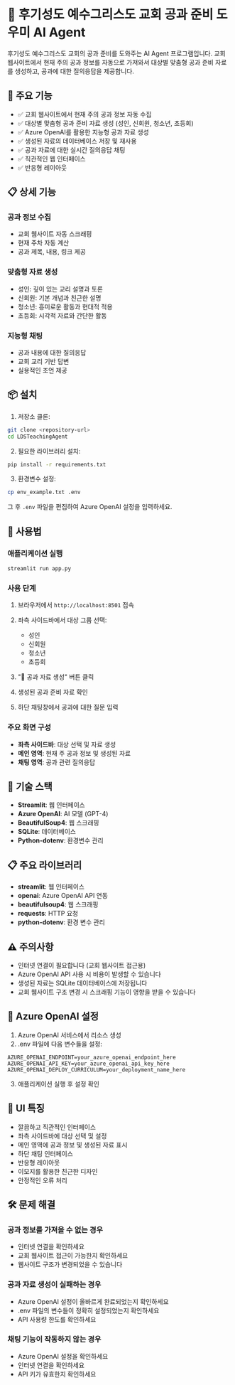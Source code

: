 # 📖 후기성도 예수그리스도 교회 공과 준비 도우미 AI Agent

후기성도 예수그리스도 교회의 공과 준비를 도와주는 AI Agent 프로그램입니다. 교회 웹사이트에서 현재 주의 공과 정보를 자동으로 가져와서 대상별 맞춤형 공과 준비 자료를 생성하고, 공과에 대한 질의응답을 제공합니다.

## 🚀 주요 기능

- ✅ 교회 웹사이트에서 현재 주의 공과 정보 자동 수집
- ✅ 대상별 맞춤형 공과 준비 자료 생성 (성인, 신회원, 청소년, 초등회)
- ✅ Azure OpenAI를 활용한 지능형 공과 자료 생성
- ✅ 생성된 자료의 데이터베이스 저장 및 재사용
- ✅ 공과 자료에 대한 실시간 질의응답 채팅
- ✅ 직관적인 웹 인터페이스
- ✅ 반응형 레이아웃

## 📋 상세 기능

### 공과 정보 수집
- 교회 웹사이트 자동 스크래핑
- 현재 주차 자동 계산
- 공과 제목, 내용, 링크 제공

### 맞춤형 자료 생성
- 성인: 깊이 있는 교리 설명과 토론
- 신회원: 기본 개념과 친근한 설명
- 청소년: 흥미로운 활동과 현대적 적용
- 초등회: 시각적 자료와 간단한 활동

### 지능형 채팅
- 공과 내용에 대한 질의응답
- 교회 교리 기반 답변
- 실용적인 조언 제공

## 📦 설치

1. 저장소 클론:
```bash
git clone <repository-url>
cd LDSTeachingAgent
```

2. 필요한 라이브러리 설치:
```bash
pip install -r requirements.txt
```

3. 환경변수 설정:
```bash
cp env_example.txt .env
```
그 후 `.env` 파일을 편집하여 Azure OpenAI 설정을 입력하세요.

## 🎯 사용법

### 애플리케이션 실행
```bash
streamlit run app.py
```

### 사용 단계

1. 브라우저에서 `http://localhost:8501` 접속

2. 좌측 사이드바에서 대상 그룹 선택:
   - 성인
   - 신회원
   - 청소년
   - 초등회

3. "📝 공과 자료 생성" 버튼 클릭

4. 생성된 공과 준비 자료 확인

5. 하단 채팅창에서 공과에 대한 질문 입력

### 주요 화면 구성

- **좌측 사이드바**: 대상 선택 및 자료 생성
- **메인 영역**: 현재 주 공과 정보 및 생성된 자료
- **채팅 영역**: 공과 관련 질의응답

## 🔧 기술 스택

- **Streamlit**: 웹 인터페이스
- **Azure OpenAI**: AI 모델 (GPT-4)
- **BeautifulSoup4**: 웹 스크래핑
- **SQLite**: 데이터베이스
- **Python-dotenv**: 환경변수 관리

## 📋 주요 라이브러리

- **streamlit**: 웹 인터페이스
- **openai**: Azure OpenAI API 연동
- **beautifulsoup4**: 웹 스크래핑
- **requests**: HTTP 요청
- **python-dotenv**: 환경 변수 관리

## ⚠️ 주의사항

- 인터넷 연결이 필요합니다 (교회 웹사이트 접근용)
- Azure OpenAI API 사용 시 비용이 발생할 수 있습니다
- 생성된 자료는 SQLite 데이터베이스에 저장됩니다
- 교회 웹사이트 구조 변경 시 스크래핑 기능이 영향을 받을 수 있습니다

## 🔑 Azure OpenAI 설정

1. Azure OpenAI 서비스에서 리소스 생성
2. .env 파일에 다음 변수들을 설정:

```env
AZURE_OPENAI_ENDPOINT=your_azure_openai_endpoint_here
AZURE_OPENAI_API_KEY=your_azure_openai_api_key_here
AZURE_OPENAI_DEPLOY_CURRICULUM=your_deployment_name_here
```

3. 애플리케이션 실행 후 설정 확인

## 🎨 UI 특징

- 깔끔하고 직관적인 인터페이스
- 좌측 사이드바에 대상 선택 및 설정
- 메인 영역에 공과 정보 및 생성된 자료 표시
- 하단 채팅 인터페이스
- 반응형 레이아웃
- 이모지를 활용한 친근한 디자인
- 안정적인 오류 처리

## 🛠️ 문제 해결

### 공과 정보를 가져올 수 없는 경우
- 인터넷 연결을 확인하세요
- 교회 웹사이트 접근이 가능한지 확인하세요
- 웹사이트 구조가 변경되었을 수 있습니다

### 공과 자료 생성이 실패하는 경우
- Azure OpenAI 설정이 올바르게 완료되었는지 확인하세요
- .env 파일의 변수들이 정확히 설정되었는지 확인하세요
- API 사용량 한도를 확인하세요

### 채팅 기능이 작동하지 않는 경우
- Azure OpenAI 설정을 확인하세요
- 인터넷 연결을 확인하세요
- API 키가 유효한지 확인하세요 